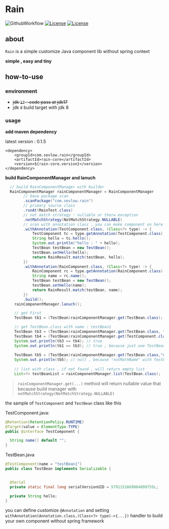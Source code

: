 # Rain

![GithubWorkflow](https://github.com/einsitang/rain/actions/workflows/maven.yml/badge.svg)
[![License](https://img.shields.io/badge/License-Anti%20996-blue.svg)](https://github.com/996icu/996.ICU/blob/master/LICENSE)
[![License](https://img.shields.io/badge/License-Apache%202.0-blue.svg)](https://opensource.org/licenses/Apache-2.0)

## about

`Rain` is a simple customize Java component lib without spring context

**simple , easy and tiny**

## how-to-use

### environment
- ~~jdk `17` - code pass at jdk17~~
- jdk `8` build target with jdk 8

### usage

**add maven dependency**

latest version : 0.1.5

```
<dependency>
    <groupId>com.sevlow.rain</groupId>
    <artifactId>rain-core</artifactId>
    <version>${rain-core.version}</version>
</dependency>
```
**build RainComponentManager and lanuch**

```java
  // build RainComponentManager with builder  
  RainComponentManager rainComponentManager = RainComponentManager
        // base package scan
        .scanPackage("com.sevlow.rain")
        // primary source class 
        .runAt(MainTest.class)
        // not match strategy : nullable or thorw exception
        .notMatchStrategy(NotMatchStrategy.NULLABLE)
        // scan with annotation class , you can make component on here
        .withAnnotation(TestComponent.class, (Class<?> type) -> {
            TestComponent tc = type.getAnnotation(TestComponent.class);
            String hello = tc.hello();
            System.out.println("hello : " + hello);
            TestBean testBean = new TestBean();
            testBean.setHello(hello);
            return RainResult.match(testBean, hello);
        })
        .withAnnotation(RainComponent.class, (Class<?> type) -> {
            RainComponent rc = type.getAnnotation(RainComponent.class);
            String name = rc.name();
            TestBean testBean = new TestBean();
            testBean.setHello(name);
            return RainResult.match(testBean, name);
        })
        .build();
    rainComponentManager.lanuch();

    // get First
    TestBean tb1 = (TestBean)rainComponentManager.get(TestBean.class);

    // get TestBean.class with name : testBean1
    TestBean tb3 = (TestBean)rainComponentManager.get(TestBean.class, "testBean1");
    TestBean tb4 = (TestBean)rainComponentManager.get(TestComponent.class, "testBean1");
    System.out.println(tb3 == tb4); // true
    System.out.println(tb1 == tb3); // true , because just one TestBean instance on type list
    
    TestBean tb5 = (TestBean)rainComponentManager.get(TestBean.class,"notMatchName");
    System.out.println(tb5); // null , because "notMathName" with TestBean.class not found
    
    // list with class , if not found , will return empty list
    List<?> testBeanList = rainComponentManager.list(TestBean.class);

```

> `rainComponentManager.get(...)` method will return nullable value that because build manager with `notMatchStrategy(NotMatchStrategy.NULLABLE)`

the sample of `TestComponent` and `TestBean` class like this 


TestComponent.java:
```java
@Retention(RetentionPolicy.RUNTIME)
@Target(value = ElementType.TYPE)
public @interface TestComponent {

  String name() default "";
}

```
TestBean.java
```java
@TestComponent(name = "testBean1")
public class TestBean implements Serializable {


  @Serial
  private static final long serialVersionUID = 5791151669064899755L;

  private String hello;
}

```

you can define customize `@Annotation` and setting `withAnnotation(Annotation.class,(Class<?> type)->{...})` handler to build your own component without spring framework
